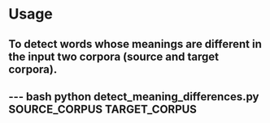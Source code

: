 # Usage

## To detect words whose meanings are different in the input two corpora (source and target corpora).
--- bash
python detect_meaning_differences.py SOURCE_CORPUS TARGET_CORPUS
---
